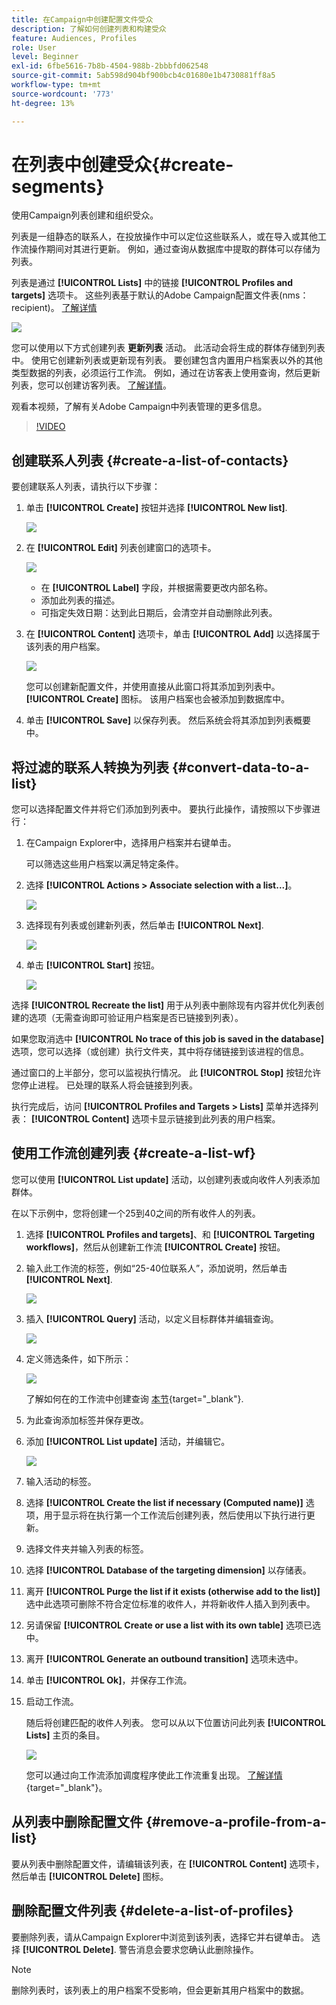 ```yaml
---
title: 在Campaign中创建配置文件受众
description: 了解如何创建列表和构建受众
feature: Audiences, Profiles
role: User
level: Beginner
exl-id: 6fbe5616-7b8b-4504-988b-2bbbfd062548
source-git-commit: 5ab598d904bf900bcb4c01680e1b4730881ff8a5
workflow-type: tm+mt
source-wordcount: '773'
ht-degree: 13%

---
```


# 在列表中创建受众{#create-segments}

使用Campaign列表创建和组织受众。

列表是一组静态的联系人，在投放操作中可以定位这些联系人，或在导入或其他工作流操作期间对其进行更新。 例如，通过查询从数据库中提取的群体可以存储为列表。

列表是通过 **[!UICONTROL Lists]** 中的链接 **[!UICONTROL Profiles and targets]** 选项卡。 这些列表基于默认的Adobe Campaign配置文件表(nms：recipient)。 [了解详情](../dev/datamodel.md#ootb-profiles.md)

![](assets/list-dashboard.png)

您可以使用以下方式创建列表 **更新列表** 活动。 此活动会将生成的群体存储到列表中。 使用它创建新列表或更新现有列表。 要创建包含内置用户档案表以外的其他类型数据的列表，必须运行工作流。 例如，通过在访客表上使用查询，然后更新列表，您可以创建访客列表。 [了解详情](#create-a-list-wf)。

观看本视频，了解有关Adobe Campaign中列表管理的更多信息。

>[!VIDEO](https://video.tv.adobe.com/v/334909?quality=12)


## 创建联系人列表 {#create-a-list-of-contacts}

要创建联系人列表，请执行以下步骤：

1. 单击 **[!UICONTROL Create]** 按钮并选择 **[!UICONTROL New list]**.

   ![](assets/new-list.png)

1. 在 **[!UICONTROL Edit]** 列表创建窗口的选项卡。

   ![](assets/list-details.png)

   * 在 **[!UICONTROL Label]** 字段，并根据需要更改内部名称。
   * 添加此列表的描述。
   * 可指定失效日期：达到此日期后，会清空并自动删除此列表。


1. 在 **[!UICONTROL Content]** 选项卡，单击 **[!UICONTROL Add]** 以选择属于该列表的用户档案。

   ![](assets/add-profiles-to-a-list.png)

   您可以创建新配置文件，并使用直接从此窗口将其添加到列表中。 **[!UICONTROL Create]** 图标。 该用户档案也会被添加到数据库中。

1. 单击 **[!UICONTROL Save]** 以保存列表。 然后系统会将其添加到列表概要中。


## 将过滤的联系人转换为列表 {#convert-data-to-a-list}

您可以选择配置文件并将它们添加到列表中。 要执行此操作，请按照以下步骤进行：

1. 在Campaign Explorer中，选择用户档案并右键单击。

   可以筛选这些用户档案以满足特定条件。

1. 选择 **[!UICONTROL Actions > Associate selection with a list...]**。

   ![](assets/add-selection-to-a-list.png)

1. 选择现有列表或创建新列表，然后单击 **[!UICONTROL Next]**.

   ![](assets/select-the-list.png)

1. 单击 **[!UICONTROL Start]** 按钮。

   ![](assets/record-a-list.png)

选择 **[!UICONTROL Recreate the list]** 用于从列表中删除现有内容并优化列表创建的选项（无需查询即可验证用户档案是否已链接到列表）。

如果您取消选中 **[!UICONTROL No trace of this job is saved in the database]** 选项，您可以选择（或创建）执行文件夹，其中将存储链接到该进程的信息。

通过窗口的上半部分，您可以监视执行情况。 此 **[!UICONTROL Stop]** 按钮允许您停止进程。 已处理的联系人将会链接到列表。

执行完成后，访问 **[!UICONTROL Profiles and Targets > Lists]** 菜单并选择列表： **[!UICONTROL Content]** 选项卡显示链接到此列表的用户档案。


## 使用工作流创建列表  {#create-a-list-wf}

您可以使用 **[!UICONTROL List update]** 活动，以创建列表或向收件人列表添加群体。

在以下示例中，您将创建一个25到40之间的所有收件人的列表。

1. 选择 **[!UICONTROL Profiles and targets]**、和 **[!UICONTROL Targeting workflows]**，然后从创建新工作流 **[!UICONTROL Create]** 按钮。
1. 输入此工作流的标签，例如“25-40位联系人”，添加说明，然后单击 **[!UICONTROL Next]**.

   ![](assets/targeting-wf-sample.png)

1. 插入 **[!UICONTROL Query]** 活动，以定义目标群体并编辑查询。

   ![](assets/targeting-wf-edit-query.png)

1. 定义筛选条件，如下所示：

   ![](assets/targeting-wf-age-filter.png)

   了解如何在的工作流中创建查询 [本节](https://experienceleague.adobe.com/docs/campaign/automation/workflows/wf-activities/targeting-activities/query.html){target="_blank"}.

1. 为此查询添加标签并保存更改。
1. 添加 **[!UICONTROL List update]** 活动，并编辑它。

   ![](assets/list-update-activity.png)

1. 输入活动的标签。
1. 选择 **[!UICONTROL Create the list if necessary (Computed name)]** 选项，用于显示将在执行第一个工作流后创建列表，然后使用以下执行进行更新。
1. 选择文件夹并输入列表的标签。
1. 选择 **[!UICONTROL Database of the targeting dimension]** 以存储表。
1. 离开 **[!UICONTROL Purge the list if it exists (otherwise add to the list)]** 选中此选项可删除不符合定位标准的收件人，并将新收件人插入到列表中。
1. 另请保留 **[!UICONTROL Create or use a list with its own table]** 选项已选中。
1. 离开 **[!UICONTROL Generate an outbound transition]** 选项未选中。
1. 单击 **[!UICONTROL Ok]**，并保存工作流。
1. 启动工作流。

   随后将创建匹配的收件人列表。 您可以从以下位置访问此列表 **[!UICONTROL Lists]** 主页的条目。

   ![](assets/access-new-list.png)

   您可以通过向工作流添加调度程序使此工作流重复出现。 [了解详情](https://experienceleague.adobe.com/docs/campaign/automation/workflows/wf-activities/flow-control-activities/scheduler.html){target="_blank"}。

## 从列表中删除配置文件 {#remove-a-profile-from-a-list}

要从列表中删除配置文件，请编辑该列表，在 **[!UICONTROL Content]** 选项卡，然后单击 **[!UICONTROL Delete]** 图标。

## 删除配置文件列表 {#delete-a-list-of-profiles}

要删除列表，请从Campaign Explorer中浏览到该列表，选择它并右键单击。 选择 **[!UICONTROL Delete]**. 警告消息会要求您确认此删除操作。

>[!NOTE]
>
>删除列表时，该列表上的用户档案不受影响，但会更新其用户档案中的数据。
